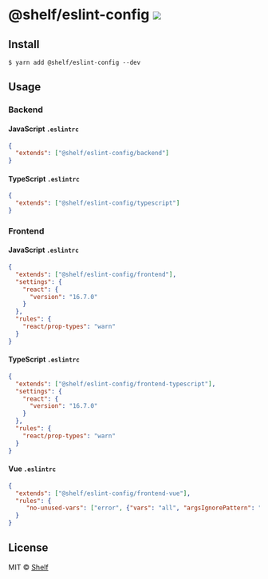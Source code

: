 # @shelf/eslint-config ![](https://img.shields.io/badge/code_style-prettier-ff69b4.svg)

## Install

```
$ yarn add @shelf/eslint-config --dev
```

## Usage

### Backend

#### JavaScript `.eslintrc`

```json
{
  "extends": ["@shelf/eslint-config/backend"]
}
```

#### TypeScript `.eslintrc`

```json
{
  "extends": ["@shelf/eslint-config/typescript"]
}
```

### Frontend

#### JavaScript `.eslintrc`

```json
{
  "extends": ["@shelf/eslint-config/frontend"],
  "settings": {
    "react": {
      "version": "16.7.0"
    }
  },
  "rules": {
    "react/prop-types": "warn"
  }
}
```

#### TypeScript `.eslintrc`

```json
{
  "extends": ["@shelf/eslint-config/frontend-typescript"],
  "settings": {
    "react": {
      "version": "16.7.0"
    }
  },
  "rules": {
    "react/prop-types": "warn"
  }
}
```

#### Vue `.eslintrc`

```json
{
  "extends": ["@shelf/eslint-config/frontend-vue"],
  "rules": {
     "no-unused-vars": ["error", {"vars": "all", "argsIgnorePattern": "^h$"}]
  }
}
```

## License

MIT © [Shelf](https://shelf.io)
